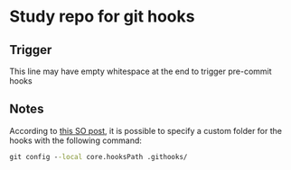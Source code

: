 # Study repo for git hooks

## Trigger

This line may have empty whitespace at the end to trigger pre-commit hooks   

## Notes

According to [this SO post](https://stackoverflow.com/a/54281447/2193151), it is possible to specify a custom folder for the hooks with the following command:

``` cmd
git config --local core.hooksPath .githooks/
```
